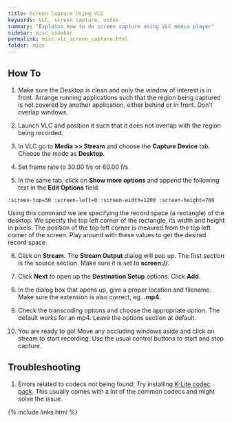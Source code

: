 ```yaml
---
title: Screen Capture Using VLC
keywords: VLC, screen capture, video
summary: "Explains how to do screen capture using VLC media player"
sidebar: misc_sidebar
permalink: misc_vlc_screen_capture.html
folder: misc
---
```


## How To
1. Make sure the Desktop is clean and only the window of interest is in front. Arrange running applications such that the region being captured is not covered by another application, either behind or in front. Don’t overlap windows.

2. Launch VLC and position it such that it does not overlap with the region being recorded.

3. In VLC go to **Media >> Stream** and choose the **Capture Device** tab. Choose the mode as **Desktop**.

4. Set frame rate to 30.00 f/s or 60.00 f/s

5. In the same tab, click on **Show more options** and append the following text in the **Edit Options** field.
```
:screen-top=50 :screen-left=0 :screen-width=1200 :screen-height=700
```
Using this command we are specifying the record space 
(a rectangle) of the desktop. We specify the top left corner of the rectangle, its width and height in pixels. The position of the top left corner is meaured from the top left corner of the screen. Play around with these values to get the desired record space.

6. Click on **Stream**. The **Stream Output** dialog will pop up. The first section is the source section. Make sure it is set to **screen://**.

7. Click **Next** to open up the **Destination Setup** options. Click **Add**.

8. In the dialog box that opens up, give a proper location and filename. Make sure the extension is also correct, eg. **.mp4**.

9. Check the transcoding options and choose the appropriate option. The default works for an mp4. Leave the options section at default.

10. You are ready to go! Move any occluding windows aside and click on stream to start recording. Use the usual control buttons to start and stop capture.

## Troubleshooting
1. Errors related to codecs not being found: Try installing [K-Lite codec pack](https://www.codecguide.com/download_kl.htm). This usually comes with a lot of the common codecs and might solve the issue.

{% include links.html %}
